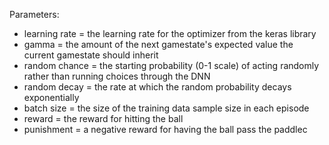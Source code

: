 Parameters:
  - learning rate = the learning rate for the optimizer from the keras library
  - gamma = the amount of the next gamestate's expected value the current gamestate should inherit
  - random chance = the starting probability (0-1 scale) of acting randomly rather than running choices through the DNN
  - random decay = the rate at which the random probability decays exponentially
  - batch size = the size of the training data sample size in each episode
  - reward = the reward for hitting the ball
  - punishment = a negative reward for having the ball pass the paddlec

